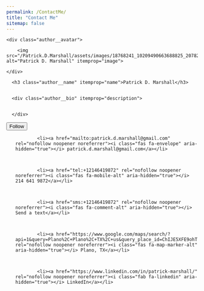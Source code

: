 ```yaml
---
permalink: /ContactMe/
title: "Contact Me"
sitemap: false
---
```

<div itemscope itemtype="https://schema.org/Person">

  
    <div class="author__avatar">
      
        <img src="/Patrick.D.Marshall/assets/images/18768241_10209490663688825_2078276080441293945_o.jpg" alt="Patrick D. Marshall" itemprop="image">
      
    </div>
  

  <div class="author__content">
    
      <h3 class="author__name" itemprop="name">Patrick D. Marshall</h3>
    
    
      <div class="author__bio" itemprop="description">
        

      </div>
    
  </div>

  <div class="author__urls-wrapper">
    <button class="btn btn--inverse">Follow</button>
    <ul class="author__urls social-icons">
      

      
        
          
            <li><a href="mailto:patrick.d.marshall@gmail.com" rel="nofollow noopener noreferrer"><i class="fas fa-envelope" aria-hidden="true"></i> patrick.d.marshall@gmail.com</a></li>
          
        
          
            <li><a href="tel:+12146419872" rel="nofollow noopener noreferrer"><i class="fas fa-mobile-alt" aria-hidden="true"></i> 214 641 9872</a></li>
          
        
          
            <li><a href="sms:+12146419872" rel="nofollow noopener noreferrer"><i class="fas fa-comment-alt" aria-hidden="true"></i> Send a text</a></li>
          
        
          
            <li><a href="https://www.google.com/maps/search/?api=1&query=Plano%2C+Plano%2C+TX%2C+us&query_place_id=ChIJE5XFE9ohTIYRK2DNiWQDqmI" rel="nofollow noopener noreferrer"><i class="fas fa-map-marker-alt" aria-hidden="true"></i> Plano, TX</a></li>
          
        
          
            <li><a href="https://www.linkedin.com/in/patrick-marshall/" rel="nofollow noopener noreferrer"><i class="fab fa-linkedin" aria-hidden="true"></i> LinkedIn</a></li>
          
